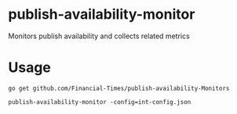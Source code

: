# publish-availability-monitor
Monitors publish availability and collects related metrics

# Usage
`go get github.com/Financial-Times/publish-availability-Monitors`

`publish-availability-monitor -config=int-config.json`
